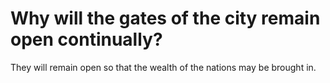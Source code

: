# Why will the gates of the city remain open continually?

They will remain open so that the wealth of the nations may be brought in.
